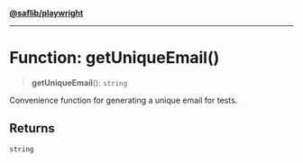[**@saflib/playwright**](../index.md)

---

# Function: getUniqueEmail()

> **getUniqueEmail**(): `string`

Convenience function for generating a unique email for tests.

## Returns

`string`
